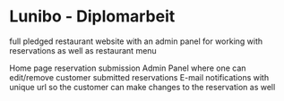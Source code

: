 # Lunibo - Diplomarbeit
full pledged restaurant website with an admin panel for working with reservations as well as restaurant menu

Home page reservation submission
Admin Panel where one can edit/remove customer submitted reservations
E-mail notifications with unique url so the customer can make changes to the reservation as well
